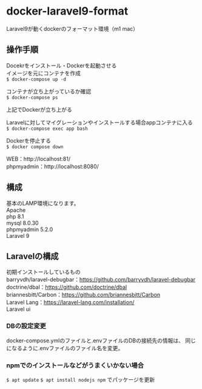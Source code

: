 # docker-laravel9-format  
Laravel9が動くdockerのフォーマット環境（m1 mac）  

## 操作手順  
Docekrをインストール・Dockerを起動させる  
イメージを元にコンテナを作成  
`$ docker-compose up -d`  
  
コンテナが立ち上がっているか確認  
`$ docker-compose ps`  
  
上記でDockerが立ち上がる  
  
Laravelに対してマイグレーションやインストールする場合appコンテナに入る  
`$ docker-compose exec app bash`  
  
Dockerを停止する  
`$ docker compose down`  
  
WEB：http://localhost:81/  
phpmyadmin：http://localhost:8080/  
  
## 構成  
基本のLAMP環境になります。  
Apache  
php 8.1  
mysql 8.0.30  
phpmyadmin 5.2.0  
Laravel 9  

## Laravelの構成  
初期インストールしているもの  
barryvdh/laravel-debugbar：https://github.com/barryvdh/laravel-debugbar  
doctrine/dbal：https://github.com/doctrine/dbal  
briannesbitt/Carbon：https://github.com/briannesbitt/Carbon  
Laravel Lang：https://laravel-lang.com/installation/  
Laravel ui

### DBの設定変更  
docker-compose.ymlのファイルと.envファイルのDBの接続先の情報は、
同じになるように.envファイルのファイル名を変更。


### npmでのインストールなどがうまくいかない場合
`$ apt update`
`$ apt install nodejs npm`
でパッケージを更新